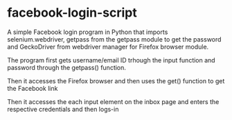 # facebook-login-script
A simple Facebook login program in Python that imports selenium.webdriver, getpass from the getpass module to get the password and GeckoDriver from webdriver manager for Firefox browser module.  

The program first gets username/email ID trhough the input function and password through the getpass() function.  

Then it accesses the Firefox browser and then uses the get() function to get the Facebook link  

Then it accesses the each input element on the inbox page and enters the respective credentials and then logs-in 
